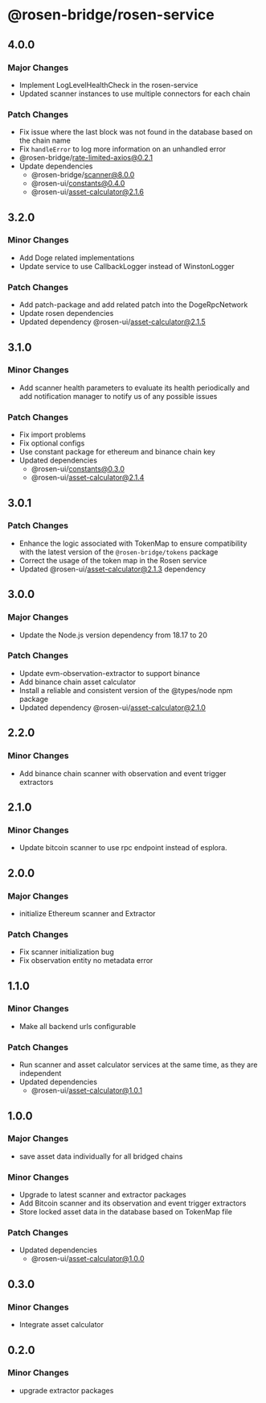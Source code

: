 # @rosen-bridge/rosen-service

## 4.0.0

### Major Changes

- Implement LogLevelHealthCheck in the rosen-service
- Updated scanner instances to use multiple connectors for each chain

### Patch Changes

- Fix issue where the last block was not found in the database based on the chain name
- Fix `handleError` to log more information on an unhandled error
- @rosen-bridge/rate-limited-axios@0.2.1
- Update dependencies
  - @rosen-bridge/scanner@8.0.0
  - @rosen-ui/constants@0.4.0
  - @rosen-ui/asset-calculator@2.1.6

## 3.2.0

### Minor Changes

- Add Doge related implementations
- Update service to use CallbackLogger instead of WinstonLogger

### Patch Changes

- Add patch-package and add related patch into the DogeRpcNetwork
- Update rosen dependencies
- Updated dependency @rosen-ui/asset-calculator@2.1.5

## 3.1.0

### Minor Changes

- Add scanner health parameters to evaluate its health periodically and add notification manager to notify us of any possible issues

### Patch Changes

- Fix import problems
- Fix optional configs
- Use constant package for ethereum and binance chain key
- Updated dependencies
  - @rosen-ui/constants@0.3.0
  - @rosen-ui/asset-calculator@2.1.4

## 3.0.1

### Patch Changes

- Enhance the logic associated with TokenMap to ensure compatibility with the latest version of the `@rosen-bridge/tokens` package
- Correct the usage of the token map in the Rosen service
- Updated @rosen-ui/asset-calculator@2.1.3 dependency

## 3.0.0

### Major Changes

- Update the Node.js version dependency from 18.17 to 20

### Patch Changes

- Update evm-observation-extractor to support binance
- Add binance chain asset calculator
- Install a reliable and consistent version of the @types/node npm package
- Updated dependency @rosen-ui/asset-calculator@2.1.0

## 2.2.0

### Minor Changes

- Add binance chain scanner with observation and event trigger extractors

## 2.1.0

### Minor Changes

- Update bitcoin scanner to use rpc endpoint instead of esplora.

## 2.0.0

### Major Changes

- initialize Ethereum scanner and Extractor

### Patch Changes

- Fix scanner initialization bug
- Fix observation entity no metadata error

## 1.1.0

### Minor Changes

- Make all backend urls configurable

### Patch Changes

- Run scanner and asset calculator services at the same time, as they are independent
- Updated dependencies
  - @rosen-ui/asset-calculator@1.0.1

## 1.0.0

### Major Changes

- save asset data individually for all bridged chains

### Minor Changes

- Upgrade to latest scanner and extractor packages
- Add Bitcoin scanner and its observation and event trigger extractors
- Store locked asset data in the database based on TokenMap file

### Patch Changes

- Updated dependencies
  - @rosen-ui/asset-calculator@1.0.0

## 0.3.0

### Minor Changes

- Integrate asset calculator

## 0.2.0

### Minor Changes

- upgrade extractor packages
